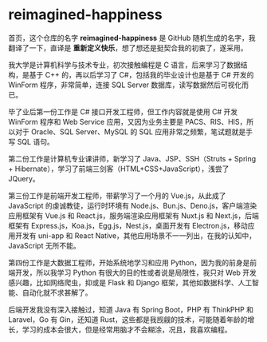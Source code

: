 # reimagined-happiness

首页，这个仓库的名字 **reimagined-happiness** 是 GitHub 随机生成的名字，我翻译了一下，直译是 **重新定义快乐**，想了想还是挺契合我的初衷了，遂采用。

我大学是计算机科学与技术专业，初次接触编程是 C 语言，后来学习了数据结构，是基于 C++ 的，再以后学习了 C#，包括我的毕业设计也是基于 C# 开发的 WinForm 程序，非常简单，连接 SQL Server 数据库，读写数据然后可视化而已。

毕了业后第一份工作是 C# 接口开发工程师，但工作内容就是使用 C# 开发 WinForm 程序和 Web Service 应用，又因为业务主要是 PACS、RIS、HIS，所以对于 Oracle、SQL Server、MySQL 的 SQL 应用非常之频繁，笔试题就是手写 SQL 语句。

第二份工作是计算机专业课讲师，新学习了 Java、JSP、SSH（Struts + Spring + Hibernate），学习了前端三剑客（HTML+CSS+JavaScript），浅尝了 JQuery。

第三份工作是前端开发工程师，带薪学习了一个月的 Vue.js，从此成了 JavaScript 的虔诚教徒，运行时环境有 Node.js、Bun.js、Deno.js，客户端渲染应用框架有 Vue.js 和 React.js，服务端渲染应用框架有 Nuxt.js 和 Next.js，后端框架有 Express.js，Koa.js，Egg.js，Nest.js，桌面开发有 Electron.js，移动应用开发有 uni-app 和 React Native，其他应用场景不一一列出，在我的认知中，JavaScript 无所不能。

第四份工作是大数据工程师，开始系统地学习和应用 Python，因为我的前身是前端开发，所以我学习 Python 有很大的目的性或者说是局限性，我只对 Web 开发感兴趣，比如网络爬虫，抑或是 Flask 和 Django 框架，其他如数据科学、人工智能、自动化就不求甚解了。

后端开发我没有深入接触过，知道 Java 有 Spring Boot，PHP 有 ThinkPHP 和 Laravel，Go 有 Gin，还知道 Rust，这些都是我觊觎的技术，可能随着年龄的增长，学习的成本会很大，但是经常用脑才不会糊涂，况且，我喜欢编程。
